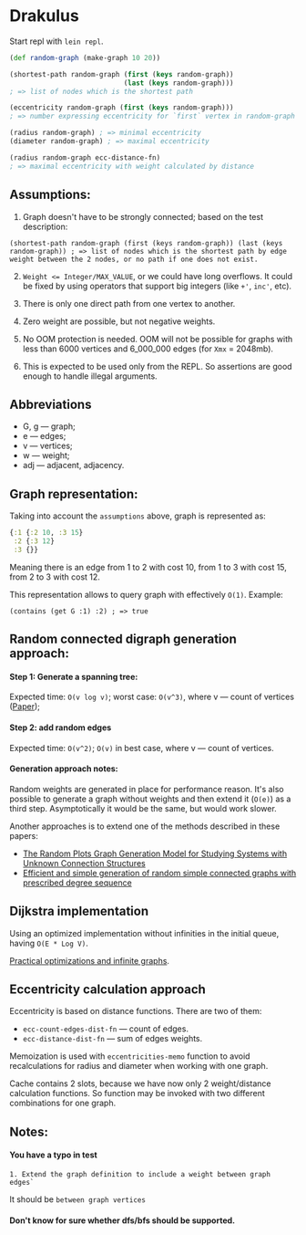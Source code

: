 # Drakulus

Start repl with `lein repl`.

```clojure
(def random-graph (make-graph 10 20))

(shortest-path random-graph (first (keys random-graph))
                            (last (keys random-graph)))
; => list of nodes which is the shortest path

(eccentricity random-graph (first (keys random-graph)))
; => number expressing eccentricity for `first` vertex in random-graph

(radius random-graph) ; => minimal eccentricity
(diameter random-graph) ; => maximal eccentricity

(radius random-graph ecc-distance-fn) 
; => maximal eccentricity with weight calculated by distance
```

## Assumptions:

1. Graph doesn't have to be strongly connected; based on the test description: 

```
(shortest-path random-graph (first (keys random-graph)) (last (keys random-graph)) ; => list of nodes which is the shortest path by edge weight between the 2 nodes, or no path if one does not exist.
```

2. `Weight <= Integer/MAX_VALUE`, or we could have long overflows. It could be
fixed by using operators that support big integers (like `+'`, `inc'`, etc). 

3. There is only one direct path from one vertex to another.

4. Zero weight are possible, but not negative weights.

5. No OOM protection is needed. OOM will not be possible for graphs with less
than 6000 vertices and 6_000_000 edges (for `Xmx` = 2048mb). 

6. This is expected to be used only from the REPL. So assertions are good enough
to handle illegal arguments.

## Abbreviations

- G, g — graph;
- e — edges; 
- v — vertices;
- w — weight;
- adj — adjacent, adjacency.

## Graph representation:

Taking into account the `assumptions` above, graph is represented as: 

```clojure
{:1 {:2 10, :3 15}
 :2 {:3 12}
 :3 {}}
```

Meaning there is an edge from 1 to 2 with cost 10, from 1 to 3 with cost 15,
from 2 to 3 with cost 12. 

This representation allows to query graph with effectively `O(1)`. Example:

`(contains (get G :1) :2) ; => true`

## Random connected digraph generation approach:

#### Step 1: Generate a spanning tree:

Expected time: `O(v log v)`; worst case: `O(v^3)`, where v — count of vertices
([Paper](https://www.cs.cmu.edu/~15859n/RelatedWork/Broder-GenRanSpanningTrees.pdf));

#### Step 2: add random edges 

Expected time: `O(v^2)`; `O(v)` in best case, where v — count of vertices.

#### Generation approach notes:

Random weights are generated in place for performance reason. It's also possible
to generate a graph without weights and then extend it (`O(e)`) as a third step.
Asymptotically it would be the same, but would work slower.

Another approaches is to extend one of the methods described in these papers:

- [The Random Plots Graph Generation Model for Studying Systems with Unknown Connection Structures](https://www.mdpi.com/1099-4300/24/2/297)
- [Efficient and simple generation of random simple connected graphs with
prescribed degree sequence](http://complexnetworks.fr/wp-content/uploads/2011/01/random.pdf)

## Dijkstra implementation

Using an optimized implementation without infinities in the initial queue, 
having `O(E * Log V)`.

[Practical optimizations and infinite
graphs](https://en.wikipedia.org/wiki/Dijkstra%27s_algorithm#cite_note-felner-9).

## Eccentricity calculation approach

Eccentricity is based on distance functions. There are two of them:

- `ecc-count-edges-dist-fn` — count of edges.
- `ecc-distance-dist-fn` — sum of edges weights.

Memoization is used with `eccentricities-memo` function to avoid recalculations
for radius and diameter when working with one graph. 

Cache contains 2 slots, because we have now only 2 weight/distance calculation
functions. So function may be invoked with two different combinations for one
graph.

## Notes: 

#### You have a typo in test 
```
1. Extend the graph definition to include a weight between graph edges` 
```
It should be `between graph vertices`

#### Don't know for sure whether dfs/bfs should be supported.
